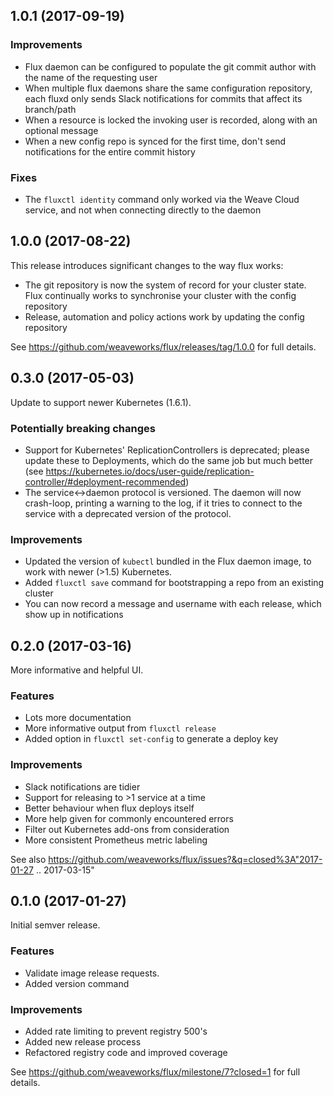 ## 1.0.1 (2017-09-19)

### Improvements

- Flux daemon can be configured to populate the git commit author with
  the name of the requesting user
- When multiple flux daemons share the same configuration repository,
  each fluxd only sends Slack notifications for commits that affect
  its branch/path
- When a resource is locked the invoking user is recorded, along with
  an optional message
- When a new config repo is synced for the first time, don't send
  notifications for the entire commit history

### Fixes

- The `fluxctl identity` command only worked via the Weave Cloud
  service, and not when connecting directly to the daemon

## 1.0.0 (2017-08-22)

This release introduces significant changes to the way flux works:

- The git repository is now the system of record for your cluster
  state. Flux continually works to synchronise your cluster with the
  config repository
- Release, automation and policy actions work by updating the config
  repository

See https://github.com/weaveworks/flux/releases/tag/1.0.0 for full
details.

## 0.3.0 (2017-05-03)

Update to support newer Kubernetes (1.6.1).

### Potentially breaking changes

- Support for Kubernetes' ReplicationControllers is deprecated; please
  update these to Deployments, which do the same job but much better
  (see
  https://kubernetes.io/docs/user-guide/replication-controller/#deployment-recommended)
- The service<->daemon protocol is versioned. The daemon will now
  crash-loop, printing a warning to the log, if it tries to connect to
  the service with a deprecated version of the protocol.

### Improvements

-   Updated the version of `kubectl` bundled in the Flux daemon image,
    to work with newer (>1.5) Kubernetes.
-   Added `fluxctl save` command for bootstrapping a repo from an existing cluster
-   You can now record a message and username with each release, which
    show up in notifications

## 0.2.0 (2017-03-16)

More informative and helpful UI.

### Features

-   Lots more documentation
-   More informative output from `fluxctl release`
-   Added option in `fluxctl set-config` to generate a deploy key

### Improvements

-   Slack notifications are tidier
-   Support for releasing to >1 service at a time
-   Better behaviour when flux deploys itself
-   More help given for commonly encountered errors
-   Filter out Kubernetes add-ons from consideration
-   More consistent Prometheus metric labeling

See also https://github.com/weaveworks/flux/issues?&q=closed%3A"2017-01-27 .. 2017-03-15"

## 0.1.0 (2017-01-27)

Initial semver release.

### Features

-   Validate image release requests.
-   Added version command

### Improvements

-   Added rate limiting to prevent registry 500's
-   Added new release process
-   Refactored registry code and improved coverage

See https://github.com/weaveworks/flux/milestone/7?closed=1 for full details.

